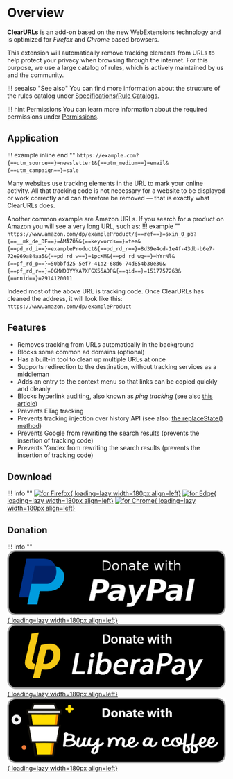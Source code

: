 # Overview

**ClearURLs** is an add-on based on the new WebExtensions technology and is optimized for *Firefox* and *Chrome* based browsers.

This extension will automatically remove tracking elements from URLs to help protect your privacy when browsing through 
the internet. For this purpose, we use a large catalog of rules, which is actively maintained by us and the community.


!!! seealso "See also"
    You can find more information about the structure of the rules catalog under [Specifications/Rule Catalogs](specs/rules.md).

!!! hint Permissions
    You can learn more information about the required permissions under [Permissions](permissions.md).

## Application
!!! example inline end ""
    `https://example.com?{==utm_source==}=newsletter1&{==utm_medium==}=email&{==utm_campaign==}=sale`

Many websites use tracking elements in the URL to mark your online activity.
All that tracking code is not necessary for a website to be displayed or work correctly and can therefore be removed 
— that is exactly what ClearURLs does.

Another common example are Amazon URLs. If you search for a product on Amazon you will see a very long URL, such as:
!!! example ""
    ```
    https://www.amazon.com/dp/exampleProduct/{==ref==}=sxin_0_pb?{==__mk_de_DE==}=ÅMÅŽÕÑ&{==keywords==}=tea&{==pd_rd_i==}=exampleProduct&{==pd_rd_r==}=8d39e4cd-1e4f-43db-b6e7-72e969a84aa5&{==pd_rd_w==}=1pcKM&{==pd_rd_wg==}=hYrNl&{==pf_rd_p==}=50bbfd25-5ef7-41a2-68d6-74d854b30e30&{==pf_rd_r==}=0GMWD0YYKA7XFGX55ADP&{==qid==}=1517757263&{==rnid==}=2914120011
    ```

Indeed most of the above URL is tracking code. Once ClearURLs has cleaned the address, it will look like this:
`https://www.amazon.com/dp/exampleProduct`

## Features

* Removes tracking from URLs automatically in the background
* Blocks some common ad domains (optional)
* Has a built-in tool to clean up multiple URLs at once
* Supports redirection to the destination, without tracking services as a middleman
* Adds an entry to the context menu so that links can be copied quickly and cleanly
* Blocks hyperlink auditing, also known as *ping tracking* (see also [this article](https://html.spec.whatwg.org/multipage/links.html#hyperlink-auditing))
* Prevents ETag tracking
* Prevents tracking injection over history API (see also: [the replaceState() method](https://developer.mozilla.org/en-US/docs/Web/API/History_API#The_replaceState()_method))
* Prevents Google from rewriting the search results (prevents the insertion of tracking code)
* Prevents Yandex from rewriting the search results (prevents the insertion of tracking code)

## Download
!!! info ""
    [![for Firefox](https://blog.mozilla.org/addons/files/2020/04/get-the-addon-fx-apr-2020.svg){ loading=lazy width=180px align=left}](https://addons.mozilla.org/firefox/addon/clearurls/)
    [![for Edge](https://gitlab.com/KevinRoebert/ClearUrls/-/raw/master/promotion/MEA-button.png){ loading=lazy width=180px align=left}](https://microsoftedge.microsoft.com/addons/detail/mdkdmaickkfdekbjdoojfalpbkgaddei)
    [![for Chrome](https://storage.googleapis.com/chrome-gcs-uploader.appspot.com/image/WlD8wC6g8khYWPJUsQceQkhXSlv1/HRs9MPufa1J1h5glNhut.png){ loading=lazy width=180px align=left}](https://chrome.google.com/webstore/detail/clearurls/lckanjgmijmafbedllaakclkaicjfmnk)

## Donation
!!! info ""
    [![Buy Me A Coffee](https://raw.githubusercontent.com/KevinRoebert/DonateButtons/master/Paypal.png){ loading=lazy width=180px align=left}](https://www.paypal.me/KevinRoebert)
    [![Buy Me A Coffee](https://raw.githubusercontent.com/KevinRoebert/DonateButtons/master/LiberaPay.png){ loading=lazy width=180px align=left}](https://liberapay.com/kroeb)
    [![Buy Me A Coffee](https://raw.githubusercontent.com/KevinRoebert/DonateButtons/master/BuyMeACoffee.png){ loading=lazy width=180px align=left}](https://www.buymeacoffee.com/KevinRoebert)